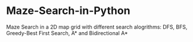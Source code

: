 # Maze-Search-in-Python
Maze Search in a 2D map grid with different search alogrithms: DFS, BFS, Greedy-Best First Search, A* and Bidirectional A* 
